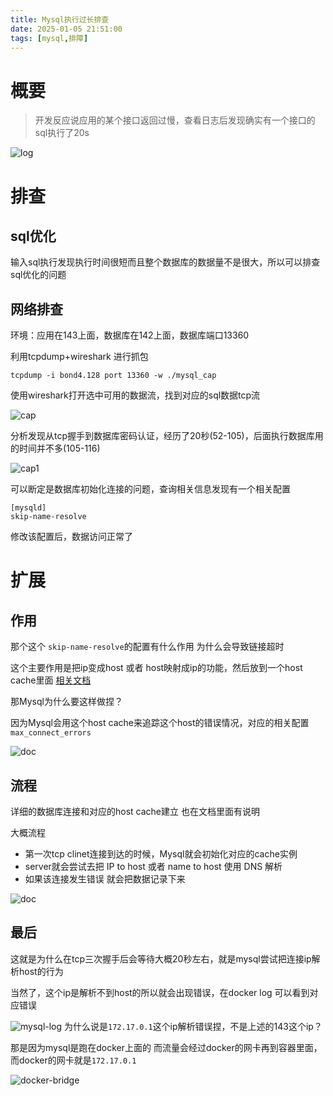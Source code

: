 ```yaml
---
title: Mysql执行过长排查
date: 2025-01-05 21:51:00
tags: [mysql,排障]
---
```



# 概要

> 开发反应说应用的某个接口返回过慢，查看日志后发现确实有一个接口的sql执行了20s

![log](.\log.jpg)

# 排查

## sql优化

输入sql执行发现执行时间很短而且整个数据库的数据量不是很大，所以可以排查sql优化的问题

## 网络排查

环境：应用在143上面，数据库在142上面，数据库端口13360

利用tcpdump+wireshark 进行抓包

```shell
tcpdump -i bond4.128 port 13360 -w ./mysql_cap
```

使用wireshark打开选中可用的数据流，找到对应的sql数据tcp流

![cap](.\cap.jpg)

分析发现从tcp握手到数据库密码认证，经历了20秒(52-105)，后面执行数据库用的时间并不多(105-116)

![cap1](.\cap1.jpg)

可以断定是数据库初始化连接的问题，查询相关信息发现有一个相关配置

```shell
[mysqld]
skip-name-resolve
```

修改该配置后，数据访问正常了

# 扩展

## 作用

那个这个 `skip-name-resolve`的配置有什么作用 为什么会导致链接超时

这个主要作用是把ip变成host 或者 host映射成ip的功能，然后放到一个host cache里面 [相关文档](https://dev.mysql.com/doc/refman/8.4/en/host-cache.html)

那Mysql为什么要这样做捏？

因为Mysql会用这个host cache来追踪这个host的错误情况，对应的相关配置 `max_connect_errors` 

![doc](.\doc.png)

## 流程

详细的数据库连接和对应的host cache建立 也在文档里面有说明

大概流程

+ 第一次tcp clinet连接到达的时候，Mysql就会初始化对应的cache实例
+ server就会尝试去把 IP to host 或者 name to host 使用 DNS 解析
+ 如果该连接发生错误 就会把数据记录下来 

![doc](.\doc1.png)

## 最后

这就是为什么在tcp三次握手后会等待大概20秒左右，就是mysql尝试把连接ip解析host的行为

当然了，这个ip是解析不到host的所以就会出现错误，在docker log 可以看到对应错误

![mysql-log](.\mysql-log.png)
为什么说是`172.17.0.1`这个ip解析错误捏，不是上述的143这个ip？

那是因为mysql是跑在docker上面的 而流量会经过docker的网卡再到容器里面，而docker的网卡就是`172.17.0.1`

![docker-bridge](.\docker-bridge.png)


